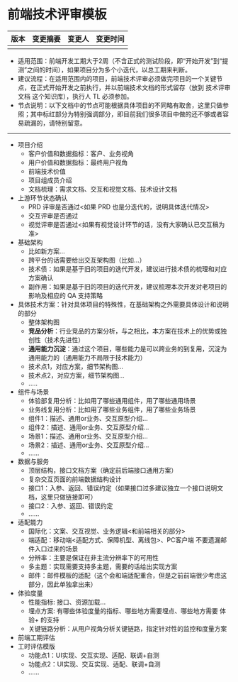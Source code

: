 # 前端技术评审模板

| 版本 | 变更摘要 | 变更人 | 变更时间 |
| --- | --- | --- | --- |
|  |  |  |  |

* 适用范围：前端开发工期大于2周（不含正式的测试阶段，即“开始开发”到“提测”之间的时间），如果项目分为多个小迭代，以总工期来判断。<br />
* 建议流程：在适用范围内的项目，前端技术评审必须做完项目的一个关键节点，在正式开始开发之前执行，并以前端技术文档的形式留存（放到 技术评审文档 这个知识库），执行人 TL 必须参加。<br />
* 节点说明：以下文档中的节点可能根据具体项目的不同略有取舍，这里只做参照；其中标红部分为特别强调部分，即目前我们很多项目中做的还不够或者容易疏漏的，请特别留意。<br />

---
* 项目介绍
  * 客户价值和数据指标：客户、业务视角
  * 用户价值和数据指标：最终用户视角
  * 前端技术价值
  * 项目组成员介绍<br />
  * 文档梳理：需求文档、交互和视觉文档、技术设计文档<br />
* 上游环节状态确认
  * PRD 评审是否通过<如果 PRD 也是分迭代的，说明具体迭代情况><br />
  * 交互评审是否通过<br />
  * 视觉评审是否通过<如果有视觉设计环节的话，没有大家确认已交互稿为准><br />
* 基础架构
  * 比如新方案...
  * 跨平台的话需要给出交互架构图（比如...）
  * 技术债：如果是基于旧的项目的迭代开发，建议进行技术债的梳理和对应方案确认<br />
  * 副作用：如果是基于旧的项目的迭代开发，建议梳理本次开发对老项目的影响及相应的 QA 支持策略<br />
* 具体技术方案：针对具体项目的特殊性，在基础架构之外需要具体设计和说明的部分
  * 整体架构图
  * **竞品分析**：行业竞品的方案分析，与之相比，本方案在技术上的优势或独创性（技术先进性）
  * **通用能力沉淀**：通过这个项目，哪些能力是可以跨业务的到复用，沉淀为通用能力的（通用能力不局限于技术能力）
  * 技术点1，对应方案，细节架构图<Optional>...<br />
  * 技术点2，对应方案，细节架构图<Optional>...<br />
  * .....<br />
* 组件与场景
  * 体验部复用分析：比如用了哪些通用组件，用了哪些通用场景<br />
  * 业务线复用分析：比如用了哪些业务组件，用了哪些业务场景<br />
  * 组件1：描述、通用or业务、交互原型介绍...<br />
  * 组件2：描述、通用or业务、交互原型介绍...<br />
  * 场景1：描述、通用or业务、交互原型介绍...<br />
  * 场景2：描述、通用or业务、交互原型介绍...<br />
  * ......<br />
* 数据与服务
  * 顶层结构，接口文档方案（确定前后端接口通用方案）
  * 复杂交互页面的前端数据结构设计<br />
  * 接口1：入参、返回、错误约定（如果接口过多建议独立一个接口说明文档，这里只做链接即可）<br />
  * 接口2：入参、返回、错误约定<br />
  * ......<br />
* 适配能力
  * 国际化：文案、交互视觉、业务逻辑<和前端相关的部分>
  * 端适配：移动端<适配方式、保障机型、离线包>、PC客户端 不要遗漏邮件入口过来的场景
  * 分辨率：主要是保证在非主流分辨率下的可用性<br />
  * 多主题：实现需要支持多主题，需要的话给出实现方案<br />
  * 邮件：邮件模板的适配（这个会和端适配重合，但是之前前端很少考虑这部分，因此单独拿出来）<br />
* 体验度量
  * 性能指标: 接口、资源加载...<br />
  * 埋点方案: 有哪些体验度量的指标、哪些地方需要埋点、哪些地方需要 体验+ 的支持<br />
  * 关键链路分析：从用户视角分析关键链路，指定针对性的监控和度量方案<br />
* 前端工期评估  
* 工时评估模版
  * 功能点1：UI实现、交互实现、适配、联调+自测<br />
  * 功能点2：UI实现、交互实现、适配、联调+自测<br />
  * ......
